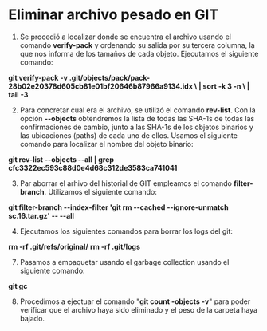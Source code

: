 # Eliminar archivo pesado en GIT

1. Se procedió a localizar donde se encuentra el archivo usando el comando **verify-pack**  y ordenando su salida por su tercera columna, la que nos informa de los tamaños de cada objeto. Ejecutamos el siguiente comando:

  **git verify-pack -v .git/objects/pack/pack-28b02e20378d605cb81e01bf20646b87966a9134.idx \ | sort -k 3 -n \ | tail -3**

2. Para concretar cual era el archivo, se utilizó el comando **rev-list**. Con la opción **--objects** obtendremos la lista de todas las SHA-1s de todas las confirmaciones de cambio, junto a las SHA-1s de los objetos binarios y las ubicaciones (paths) de cada uno de ellos. Usamos el siguiente comando para localizar el nombre del objeto binario:

  **git rev-list --objects --all | grep cfc3322ec593c88d0e4d68c312de3583ca741041**

3. Par aborrar el arhivo del historial de GIT empleamos el comando **filter-branch**. Utilizamos el siguiente comando:

  **git filter-branch --index-filter 'git rm --cached --ignore-unmatch sc.16.tar.gz' -- --all**

4. Ejecutamos los siguientes comandos para borrar los logs del git:

  **rm -rf .git/refs/original/**
  **rm -rf .git/logs**

7. Pasamos a empaquetar usando el garbage collection usando el siguiente comando:

  **git gc**

8. Procedimos a ejectuar el comando "**git count -objects -v**" para poder verificar que el archivo haya sido eliminado y el peso de la carpeta haya bajado.
